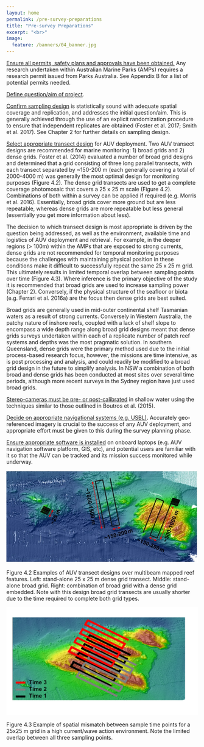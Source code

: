 ```yaml
---
layout: home
permalink: /pre-survey-preparations
title: "Pre-survey Preparations"
excerpt: "<br>"
image:
  feature: /banners/04_banner.jpg
---
```


<span style="text-decoration:underline;">Ensure all permits, safety plans and approvals have been obtained.</span> Any research undertaken within Australian Marine Parks (AMPs) requires a research permit issued from Parks Australia. See Appendix B for a list of potential permits needed.

<span style="text-decoration:underline;">Define question/aim of project</span>.

<span style="text-decoration:underline;">Confirm sampling design</span> is statistically sound with adequate spatial coverage and replication, and addresses the initial question/aim. This is generally achieved through the use of an explicit randomization procedure to ensure that independent replicates are obtained (Foster et al. 2017; Smith et al. 2017). See Chapter 2 for further details on sampling design.

<span style="text-decoration:underline;">Select appropriate transect design</span> for AUV deployment. Two AUV transect designs are recommended for marine monitoring: 1) broad grids and 2) dense grids. Foster et al. (2014) evaluated a number of broad grid designs and determined that a grid consisting of three long parallel transects, with each transect separated by ~150-200 m (each generally covering a total of 2000-4000 m) was generally the most optimal design for monitoring purposes (Figure 4.2). The dense grid transects are used to get a complete coverage photomosaic that covers a 25 x 25 m scale (Figure 4.2). Combinations of both within a survey can be applied if required (e.g. Morris et al. 2016). Essentially, broad grids cover more ground but are less repeatable, whereas dense grids are more repeatable but less general (essentially you get more information about less).

The decision to which transect design is most appropriate is driven by the question being addressed, as well as the environment, available time and logistics of AUV deployment and retrieval. For example, in the deeper regions (> 100m) within the AMPs that are exposed to strong currents, dense grids are not recommended for temporal monitoring purposes because the challenges with maintaining physical position in these conditions make it difficult to successfully repeat the same 25 x 25 m grid. This ultimately results in limited temporal overlap between sampling points over time (Figure 4.3). Where inference is the primary objective of the study it is recommended that broad grids are used to increase sampling power (Chapter 2). Conversely, if the physical structure of the seafloor or biota (e.g. Ferrari et al. 2016a) are the focus then dense grids are best suited.

Broad grids are generally used in mid-outer continental shelf Tasmanian waters as a result of strong currents. Conversely in Western Australia, the patchy nature of inshore reefs, coupled with a lack of shelf slope to encompass a wide depth range along broad grid designs meant that dense grids surveys undertaken within each of a replicate number of patch reef systems and depths was the most pragmatic solution. In southern Queensland, dense grids were the primary method used due to the initial process-based research focus, however, the missions are time intensive, as is post processing and analysis, and could readily be modified to a broad grid design in the future to simplify analysis. In NSW a combination of both broad and dense grids has been conducted at most sites over several time periods, although more recent surveys in the Sydney region have just used broad grids.

<span style="text-decoration:underline;">Stereo-cameras must be pre- or post-calibrated</span> in shallow water using the techniques similar to those outlined in Boutros et al. (2015). 

<span style="text-decoration:underline;">Decide on appropriate navigational systems (e.g. USBL)</span>. Accurately geo-referenced imagery is crucial to the success of any AUV deployment, and appropriate effort must be given to this during the survey planning phase.

<span style="text-decoration:underline;">Ensure appropriate software is installed</span> on onboard laptops (e.g. AUV navigation software platform, GIS, etc), and potential users are familiar with it so that the AUV can be tracked and its mission success monitored while underway.


![alt_text](images/figures/Figure_2.png "image_tooltip")


Figure 4.2 Examples of AUV transect designs over multibeam mapped reef features. Left: stand-alone 25 x 25 m dense grid transect. Middle: stand-alone broad grid. Right: combination of broad grid with a dense grid embedded. Note with this design broad grid transects are usually shorter due to the time required to complete both grid types.


![alt_text](images/figures/figure_3.png "image_tooltip")


Figure 4.3 Example of spatial mismatch between sample time points for a 25x25 m grid in a high current/wave action environment. Note the limited overlap between all three sampling points.

